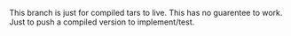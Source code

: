 This branch is just for compiled tars to live. This has no guarentee to work. Just to push a compiled version to implement/test.
